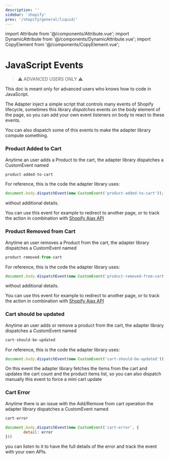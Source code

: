 ```yaml
---
description: ''
sidebar: 'shopify'
prev: '/shopify/general/liquid/'
---
```


import Attribute from '@/components/Attribute.vue';
import DynamicAttribute from '@/components/DynamicAttribute.vue';
import CopyElement from '@/components/CopyElement.vue';


# JavaScript Events

> ⚠️ ADVANCED USERS ONLY ⚠️

This doc is meant only for advanced users who knows how to code in JavaScript.

The Adapter inject a simple script that controls many events of Shopify lifecycle, sometimes this library *dispatches* events on the body element of the page, so you can add your own event listeners on body to react to these events.

You can also dispatch some of this events to make the adapter library compute something.


### Product Added to Cart

Anytime an user adds a Product to the cart, the adapter library dispatches a CustomEvent named 

```js
product-added-to-cart
```

For reference, this is the code the adapter library uses:

```js
document.body.dispatchEvent(new CustomEvent('product-added-to-cart'));
```

without additional details.

You can use this event for example to redirect to another page, or to track the action in combination with [Shopify Ajax API](https://shopify.dev/docs/themes/ajax-api/getting-started)

### Product Removed from Cart

Anytime an user removes a Product from the cart, the adapter library dispatches a CustomEvent named 

```js
product-removed-from-cart
```

For reference, this is the code the adapter library uses:

```js
document.body.dispatchEvent(new CustomEvent('product-removed-from-cart'));
```

without additional details.

You can use this event for example to redirect to another page, or to track the action in combination with [Shopify Ajax API](https://shopify.dev/docs/themes/ajax-api/getting-started)

### Cart should be updated

Anytime an user adds or remove a product from the cart, the adapter library dispatches a CustomEvent named


```js
cart-should-be-updated
```

For reference, this is the code the adapter library uses:

```js
document.body.dispatchEvent(new CustomEvent('cart-should-be-updated'));
```

On this event the adapter library fetches the items from the cart and updates the cart count and the product items list, so you can also dispatch manually this event to force a mini cart update

### Cart Error

Anytime there is an issue with the Add/Remove from cart operation the adapter library dispatches a CustomEvent named

```js
cart-error
```

```js
document.body.dispatchEvent(new CustomEvent('cart-error', {
        detail: error
}))
```

you can listen to it to have the full details of the error and track the event with your own APIs.
